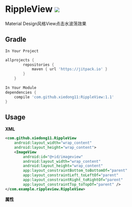 # RippleView [![](https://jitpack.io/v/xiedong11/RippleView.svg)](https://jitpack.io/#xiedong11/RippleView)

Material Design风格View点击水波荡效果



## Gradle

``` groovy
In Your Project

allprojects {
		repositories {
			maven { url 'https://jitpack.io' }
		}
	}
	
In Your Module
dependencies {
    compile 'com.github.xiedong11:RippleView:1.1'
}
```
    
## Usage
    
**XML**

``` xml
<com.github.xiedong11.RippleView
    android:layout_width="wrap_content"
    android:layout_height="wrap_content">
    <ImageView
        android:id="@+id/imageview"
        android:layout_width="wrap_content"
        android:layout_height="wrap_content"
        app:layout_constraintBottom_toBottomOf="parent"
        app:layout_constraintLeft_toLeftOf="parent"
        app:layout_constraintRight_toRightOf="parent"
        app:layout_constraintTop_toTopOf="parent" />
</com.example.rippleview.RippleView>
``` 

**属性**

 
